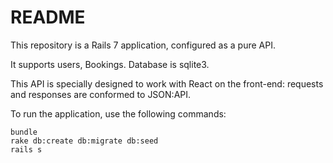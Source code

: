 # README

This repository is a Rails 7 application, configured as a pure API. 

It supports users, Bookings. Database is sqlite3.

This API is specially designed to work with React on the front-end: requests and responses are conformed to JSON:API.

To run the application, use the following commands:

```
bundle
rake db:create db:migrate db:seed
rails s
```
